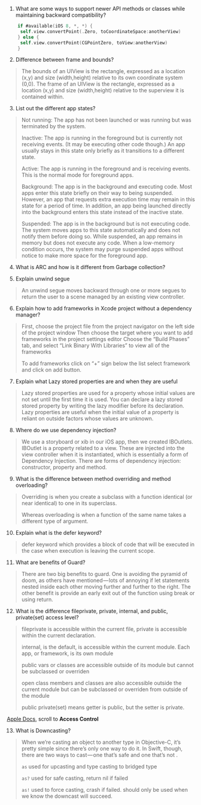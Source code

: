 1. What are some ways to support newer API methods or classes while maintaining backward compatibility?

```` swift
    if #available(iOS 8, *, *) {
     self.view.convertPoint(.Zero, toCoordinateSpace:anotherView) 
    } else { 
     self.view.convertPoint(CGPointZero, toView:anotherView)
    }
````

2. Difference between frame and bounds?
> The bounds of an UIView is the rectangle, expressed as a location (x,y) and size (width,height) relative to its own coordinate system (0,0). The frame of an UIView is the rectangle, expressed as a location (x,y) and size (width,height) relative to the superview it is contained within.

3. List out the different app states?
> Not running: The app has not been launched or was running but was terminated by the system.
> 
> Inactive: The app is running in the foreground but is currently not receiving events. (It may be executing other code though.) An app usually stays in this state only briefly as it transitions to a different state.
> 
> Active: The app is running in the foreground and is receiving events. This is the normal mode for foreground apps.
> 
> Background: The app is in the background and executing code. Most apps enter this state briefly on their way to being suspended. However, an app that requests extra execution time may remain in this state for a period of time. In addition, an app being launched directly into the background enters this state instead of the inactive state.
> 
> Suspended: The app is in the background but is not executing code. The system moves apps to this state automatically and does not notify them before doing so. While suspended, an app remains in memory but does not execute any code. When a low-memory condition occurs, the system may purge suspended apps without notice to make more space for the foreground app.

4. What is ARC and how is it different from Garbage collection?
> 

5. Explain unwind segue
> An unwind segue moves backward through one or more segues to return the user to a scene managed by an existing view controller.

6. Explain how to add frameworks in Xcode project without a dependency manager?
> First, choose the project file from the project navigator on the left side of the project window
> Then choose the target where you want to add frameworks in the project settings editor
> Choose the “Build Phases” tab, and select “Link Binary With Libraries” to view all of the frameworks
> 
> To add frameworks click on “+” sign below the list select framework and click on add button.

7. Explain what Lazy stored properties are and when they are useful
> Lazy stored properties are used for a property whose initial values are not set until the first time it is used. You can declare a lazy stored stored property by writing the lazy modifier before its declaration. Lazy properties are useful when the initial value of a property is reliant on outside factors whose values are unknown.

8. Where do we use dependency injection?
> We use a storyboard or xib in our iOS app, then we created IBOutlets. IBOutlet is a property related to a view. These are injected into the view controller when it is instantiated, which is essentially a form of Dependency Injection. There are forms of dependency injection: constructor, property and method.

9. What is the difference between method overriding and method overloading?
> Overriding is when you create a subclass with a function identical (or near identical) to one in its superclass. 
>
> Whereas overloading is when a function of the same name takes a different type of argument. 

10. Explain what is the defer keyword? 
> defer keyword which provides a block of code that will be executed in the case when execution is leaving the current scope.

11. What are benefits of Guard?
> There are two big benefits to guard. One is avoiding the pyramid of doom, as others have mentioned — lots of annoying if let statements nested inside each other moving further and further to the right. The other benefit is provide an early exit out of the function using break or using return.

12. What is the difference fileprivate, private, internal, and public, private(set) access level?
> fileprivate is accessible within the current file, private is accessible within the current declaration.
>
> internal, is the default, is accessible within the current module. Each app, or framework, is its own module
>
> public vars or classes are accessible outside of its module but cannot be subclassed or overriden 
>
> open class members and classes are also accessible outside the current module but can be subclassed or overriden from outside of the module
>
> public private(set) means getter is public, but the setter is private.

[Apple Docs](https://developer.apple.com/library/content/documentation/Swift/Conceptual/Swift_Programming_Language/AccessControl.html), scroll to **Access Control**

13. What is Downcasting?
> When we’re casting an object to another type in Objective-C, it’s pretty simple since there’s only one way to do it. In Swift, though, there are two ways to cast — one that’s safe and one that’s not .
>
> `as` used for upcasting and type casting to bridged type
>
> `as?` used for safe casting, return nil if failed
>
> `as!` used to force casting, crash if failed. should only be used when we know the downcast will succeed.
